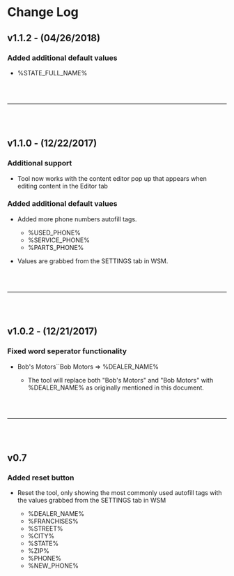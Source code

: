 # Change Log

## v1.1.2 - **(04/26/2018)**

### Added additional default values

* %STATE_FULL_NAME%

<br>
<br>

---

<br>
<br>

## v1.1.0 - **(12/22/2017)**

### Additional support

* Tool now works with the content editor pop up that appears when editing content in the Editor tab

### Added additional default values

* Added more phone numbers autofill tags.

  * %USED_PHONE%
  * %SERVICE_PHONE%
  * %PARTS_PHONE%

* Values are grabbed from the SETTINGS tab in WSM.

<br>
<br>

---

<br>
<br>

## v1.0.2 - **(12/21/2017)**

### Fixed word seperator functionality

* Bob's Motors``Bob Motors => %DEALER_NAME%

  * The tool will replace both "Bob's Motors" and "Bob Motors" with %DEALER_NAME% as originally mentioned in this document.

<br>
<br>

---

<br>
<br>

## v0.7

### Added reset button

* Reset the tool, only showing the most commonly used autofill tags with the values grabbed from the SETTINGS tab in WSM

  * %DEALER_NAME%
  * %FRANCHISES%
  * %STREET%
  * %CITY%
  * %STATE%
  * %ZIP%
  * %PHONE%
  * %NEW_PHONE%
